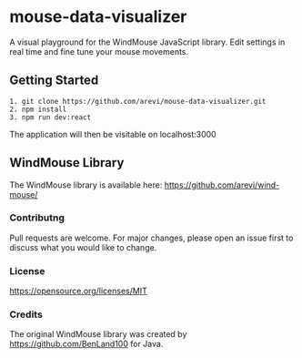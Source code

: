 # mouse-data-visualizer

A visual playground for the WindMouse JavaScript library. Edit settings in real time and fine tune your mouse movements.

## Getting Started

```
1. git clone https://github.com/arevi/mouse-data-visualizer.git
2. npm install
3. npm run dev:react
```

The application will then be visitable on localhost:3000

## WindMouse Library

The WindMouse library is available here: https://github.com/arevi/wind-mouse/

### Contributng

Pull requests are welcome. For major changes, please open an issue first to discuss what you would like to change.

### License

https://opensource.org/licenses/MIT

### Credits

The original WindMouse library was created by https://github.com/BenLand100 for Java.
